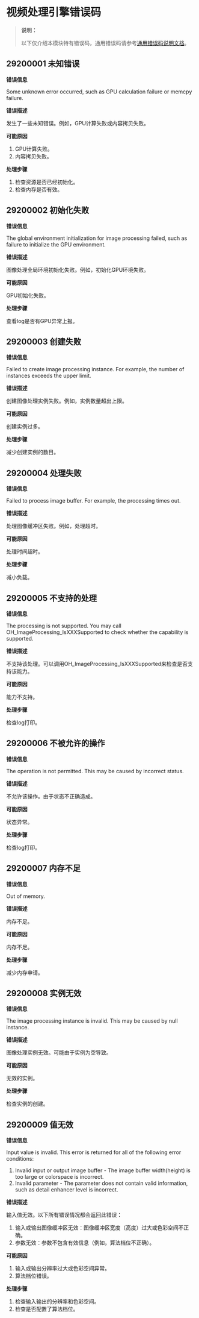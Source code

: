 # 视频处理引擎错误码

<!--Kit: Image Kit-->
<!--Subsystem: Multimedia-->
<!--Owner: @xjtu_liushang-->
<!--Designer: @changjiuy-->
<!--Tester: @yangwang01-->
<!--Adviser: @zengyawen-->

> **说明：**
>
> 以下仅介绍本模块特有错误码，通用错误码请参考[通用错误码说明文档](../errorcode-universal.md)。

## 29200001 未知错误

**错误信息**

Some unknown error occurred, such as GPU calculation failure or memcpy failure. 

**错误描述**

发生了一些未知错误。例如，GPU计算失败或内容拷贝失败。

**可能原因**

1. GPU计算失败。
2. 内容拷贝失败。

**处理步骤**

1. 检查资源是否已经初始化。
2. 检查内存是否有效。

## 29200002 初始化失败

**错误信息**

The global environment initialization for image processing failed, such as failure to initialize the GPU environment.

**错误描述**

图像处理全局环境初始化失败。例如，初始化GPU环境失败。

**可能原因**

GPU初始化失败。

**处理步骤**

查看log是否有GPU异常上报。

## 29200003 创建失败

**错误信息**

Failed to create image processing instance. For example, the number of instances exceeds the upper limit.

**错误描述**

创建图像处理实例失败。例如，实例数量超出上限。

**可能原因**

创建实例过多。

**处理步骤**

减少创建实例的数目。

## 29200004 处理失败

**错误信息**

Failed to process image buffer. For example, the processing times out.

**错误描述**

处理图像缓冲区失败。例如，处理超时。

**可能原因**

处理时间超时。

**处理步骤**

减小负载。

## 29200005 不支持的处理

**错误信息**

The processing is not supported. You may call OH_ImageProcessing_IsXXXSupported to check whether the capability is supported.

**错误描述**

不支持该处理。可以调用OH_ImageProcessing_IsXXXSupported来检查是否支持该能力。

**可能原因**

能力不支持。

**处理步骤**

检查log打印。

## 29200006 不被允许的操作

**错误信息**

The operation is not permitted. This may be caused by incorrect status.

**错误描述**

不允许该操作。由于状态不正确造成。

**可能原因**

状态异常。

**处理步骤**

检查log打印。

## 29200007 内存不足

**错误信息**

Out of memory.

**错误描述**

内存不足。

**可能原因**

内存不足。

**处理步骤**

减少内存申请。

## 29200008 实例无效

**错误信息**

The image processing instance is invalid. This may be caused by null instance.

**错误描述**

图像处理实例无效。可能由于实例为空导致。

**可能原因**

无效的实例。

**处理步骤**

检查实例的创建。

## 29200009 值无效

**错误信息**

Input value is invalid. This error is returned for all of the following error conditions:
1. Invalid input or output image buffer - The image buffer width(height) is too large or colorspace is incorrect.
2. Invalid parameter - The parameter does not contain valid information, such as detail enhancer level is incorrect.

**错误描述**

输入值无效。以下所有错误情况都会返回此错误：

1. 输入或输出图像缓冲区无效：图像缓冲区宽度（高度）过大或色彩空间不正确。
2. 参数无效：参数不包含有效信息（例如，算法档位不正确）。

**可能原因**

1. 输入或输出分辨率过大或色彩空间异常。
2. 算法档位错误。

**处理步骤**

1. 检查输入输出的分辨率和色彩空间。
2. 检查是否配置了算法档位。